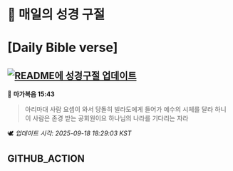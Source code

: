 # 🙏 매일의 성경 구절
# [Daily Bible verse]
## [![README에 성경구절 업데이트](https://github.com/DONGSUKA/first_test/actions/workflows/update-readme-bible.yml/badge.svg)](https://github.com/DONGSUKA/first_test/actions/workflows/update-readme-bible.yml)
<!-- START_BIBLE_VERSE -->
📖 **마가복음 15:43**
> 아리마대 사람 요셉이 와서 당돌히 빌라도에게 들어가 예수의 시체를 달라 하니 이 사람은 존경 받는 공회원이요 하나님의 나라를 기다리는 자라

🕊️ _업데이트 시각: 2025-09-18 18:29:03 KST_
  <!-- END_BIBLE_VERSE -->
## GITHUB_ACTION
